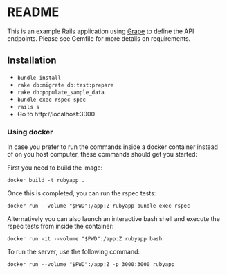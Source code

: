 # README

This is an example Rails application using [Grape](https://github.com/ruby-grape/grape) to define the API endpoints.
Please see Gemfile for more details on requirements.

## Installation

- `bundle install`
- `rake db:migrate db:test:prepare`
- `rake db:populate_sample_data`
- `bundle exec rspec spec`
- `rails s`
- Go to http://localhost:3000

### Using docker

In case you prefer to run the commands inside a docker container instead of on you host computer,
these commands should get you started:

First you need to build the image:
```
docker build -t rubyapp .
```

Once this is completed, you can run the rspec tests:
```
docker run --volume "$PWD":/app:Z rubyapp bundle exec rspec
```

Alternatively you can also launch an interactive bash shell and execute the rspec tests from inside
the container:
```
docker run -it --volume "$PWD":/app:Z rubyapp bash
```

To run the server, use the following command:
```
docker run --volume "$PWD":/app:Z -p 3000:3000 rubyapp
```
